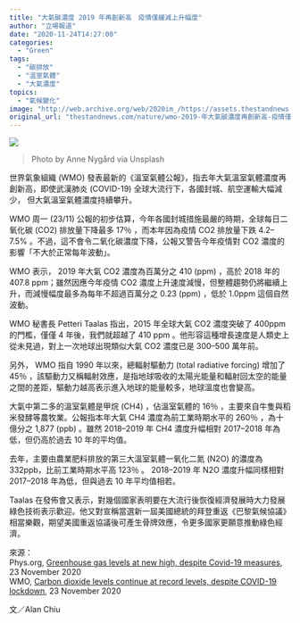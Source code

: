 ```yaml
---
title: "大氣碳濃度 2019 年再創新高　疫情僅緩減上升幅度"
author: "立場報道"
date: "2020-11-24T14:27:00"
categories:
  - "Green"
tags:
  - "碳排放"
  - "溫室氣體"
  - "大氣濃度"
topics:
  - "氣候變化"
image: "http://web.archive.org/web/2020im_/https://assets.thestandnews.com/media/photos/anne-nygard-vc-vPgGqAr4-unsplash_7WeTn_Qvv5ILL.png"
original_url: "thestandnews.com/nature/wmo-2019-年大氣碳濃度再創新高-疫情僅緩減上升幅度"
---
```

![](http://web.archive.org/web/2020im_/https://assets.thestandnews.com/media/photos/anne-nygard-vc-vPgGqAr4-unsplash_7WeTn_Qvv5ILL.png)
> Photo by Anne Nygård via Unsplash

世界氣象組織 (WMO) 發表最新的《溫室氣體公報》，指去年大氣溫室氣體濃度再創新高，即使武漢肺炎 (COVID-19) 全球大流行下，各國封城、航空運輸大幅減少， 但大氣溫室氣體濃度持續攀升。

WMO 周一 (23/11) 公報的初步估算，今年各國封城措施最嚴的時期，全球每日二氧化碳 (CO2) 排放量下降最多 17％ ，而本年因為疫情 CO2 排放量下跌 4.2–7.5% 。不過，這不會令二氧化碳濃度下降，公報又警告今年疫情對 CO2 濃度的影響「不大於正常每年波動」。

WMO 表示， 2019 年大氣 CO2 濃度為百萬分之 410 (ppm) ，高於 2018 年的407.8 ppm；雖然因應今年疫情 CO2 濃度上升速度減慢，但整體趨勢仍將繼續上升，而減慢幅度最多為每年不超過百萬分之 0.23 (ppm) ，低於 1.0ppm 這個自然波動。

WMO 秘書長 Petteri Taalas 指出，2015 年全球大氣 CO2 濃度突破了 400ppm 的門檻，僅僅 4 年後，我們就超越了 410 ppm 。他形容這種增長速度是人類史上從未見過，對上一次地球出現類似大氣 CO2 濃度已是 300–500 萬年前。

另外， WMO 指自 1990 年以來，總輻射驅動力 (total radiative forcing) 增加了 45％ ，該驅動力又稱輻射效應，是指地球吸收的太陽光能量和輻射回太空的能量之間的差距，驅動力越高表示進入地球的能量較多，地球溫度也會變高。

大氣中第二多的溫室氣體是甲烷 (CH4) ，佔溫室氣體的 16％ ，主要來自牛隻與稻米發酵等農牧業。公報指本年大氣 CH4 濃度為前工業時期水平的 260％ ，為十億分之 1,877 (ppb) 。雖然 2018–2019 年 CH4 濃度升幅相對 2017–2018 年為低，但仍高於過去 10 年的平均值。

去年，主要由農業肥料排放的第三大溫室氣體一氧化二氮 (N2O) 的濃度為 332ppb，比前工業時期水平高 123％ 。 2018–2019 年 N2O 濃度升幅同樣相對 2017–2018 年為低，但與過去 10 年平均值相若。

Taalas 在發佈會又表示，對幾個國家表明要在大流行後恢復經濟發展時大力發展綠色技術表示歡迎。他又對宣稱當選新一屆美國總統的拜登重返《巴黎氣候協議》相當樂觀，期望美國重返協議後可產生骨牌效應，令更多國家更願意推動綠色經濟。

來源：  
Phys.org, [Greenhouse gas levels at new high, despite Covid-19 measures](http://web.archive.org/web/20211229132222/https://phys.org/news/2020-11-greenhouse-gas-high-covid-.html), 23 November 2020  
WMO, [Carbon dioxide levels continue at record levels, despite COVID-19 lockdown](http://web.archive.org/web/20211229132222/https://public.wmo.int/en/media/press-release/carbon-dioxide-levels-continue-record-levels-despite-covid-19-lockdown), 23 November 2020

文／Alan Chiu